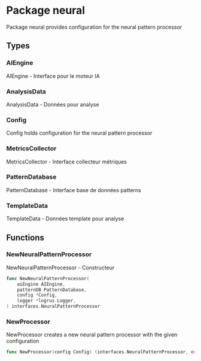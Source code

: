 # Package neural

Package neural provides configuration for the neural pattern processor


## Types

### AIEngine

AIEngine - Interface pour le moteur IA


### AnalysisData

AnalysisData - Données pour analyse


### Config

Config holds configuration for the neural pattern processor


### MetricsCollector

MetricsCollector - Interface collecteur métriques


### PatternDatabase

PatternDatabase - Interface base de données patterns


### TemplateData

TemplateData - Données template pour analyse


## Functions

### NewNeuralPatternProcessor

NewNeuralPatternProcessor - Constructeur


```go
func NewNeuralPatternProcessor(
	aiEngine AIEngine,
	patternDB PatternDatabase,
	config *Config,
	logger *logrus.Logger,
) interfaces.NeuralPatternProcessor
```

### NewProcessor

NewProcessor creates a new neural pattern processor with the given configuration


```go
func NewProcessor(config Config) (interfaces.NeuralPatternProcessor, error)
```

